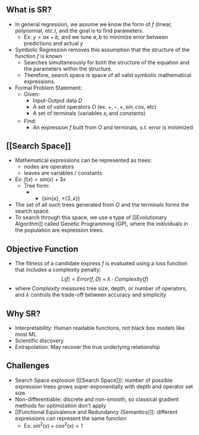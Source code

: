 ## What is SR?
- In general regression, we assume we know the form of $f$ (linear, polynomial, etc.), and the goal is to find parameters.
	- Ex: $y = ax + b$, and we tune $a, b$ to minimize error between predictions and actual $y$
- Symbolic Regression removes this assumption that the structure of the function $f$ is known
	- Searches simultaneously for both the structure of the equation and the parameters within the structure.
	- Therefore, search space is space of all valid symbolic mathematical expressions.
- Formal Problem Statement:
	- Given:
		- Input-Output data $D$
		- A set of valid operators $O$ (ex. $+, -, \times, sin, cos,$ etc)
		- A set of terminals (variables $x_i$ and constants)
	- Find:
		- An expression $f$ built from $O$ and terminals, s.t. error is minimized
## [[Search Space]]
- Mathematical expressions can be represented as trees:
	- nodes are operators
	- leaves are variables / constants
- Ex: $f(x) = sin(x) + 3x$
	- Tree form:
		- + {sin{$x$}, $\times\{3, x\}$}
- The set of all such trees generated from $O$ and the terminals forms the search space.
- To search through this space, we use a type of [[Evolutionary Algorithm]] called Genetic Programming (GP), where the individuals in the population are expression trees.
## Objective Function
- The fitness of a candidate express $f$ is evaluated using a loss function that includes a complexity penalty:
$$L(f) = Error(f, D) + \lambda \cdot Complexity(f)$$
- where $Complexity$ measures tree size, depth, or number of operators, and $\lambda$ controls the trade-off between accuracy and simplicity

## Why SR?
- Interpretability: Human readable functions, not black box models like most ML
- Scientific discovery
- Extrapolation: May recover the true underlying relationship
## Challenges
- Search Space explosion ([[Search Space]]): number of possible expression trees grows super-exponentially with depth and operator set size.
- Non-differentiable: discrete and non-smooth, so classical gradient methods for optimization don't apply
- [[Functional Equivalence and Redundancy (Semantics)]]: different expressions can represent the same function
	- Ex: $sin^2(x) + cos^2(x) = 1$